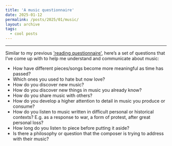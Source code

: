 ```yaml
---
title: 'A music questionnaire'
date: 2025-01-12
permalink: /posts/2025/01/music/
layout: archive
tags:
  - cool posts
---
```



-----

Similar to my previous ['reading questionnaire'](https://deabardhoshi.github.io/posts/2024/07/book-questions/), here’s a set of questions that I’ve come up with to help me understand and communicate about music:

- How have different pieces/songs become more meaningful as time has passed?
- Which ones you used to hate but now love?
- How do you discover new music?
- How do you discover new things in music you already know?
- How do you share music with others?
- How do you develop a higher attention to detail in music you produce or consume?
- How do you listen to music written in difficult personal or historical contexts? E.g. as a response to war, a form of protest, after great personal loss?
- How long do you listen to piece before putting it aside?
- Is there a philosophy or question that the composer is trying to address with their music?